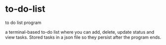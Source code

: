 # to-do-list
to do list program

a terminal-based to-do list where you can add, delete, update status and view tasks. 
Stored tasks in a json file so they persist after the program ends.
